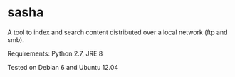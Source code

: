 sasha
=====

A tool to index and search content distributed over a local network (ftp and smb).

Requirements: Python 2.7, JRE 8

Tested on Debian 6 and Ubuntu 12.04
